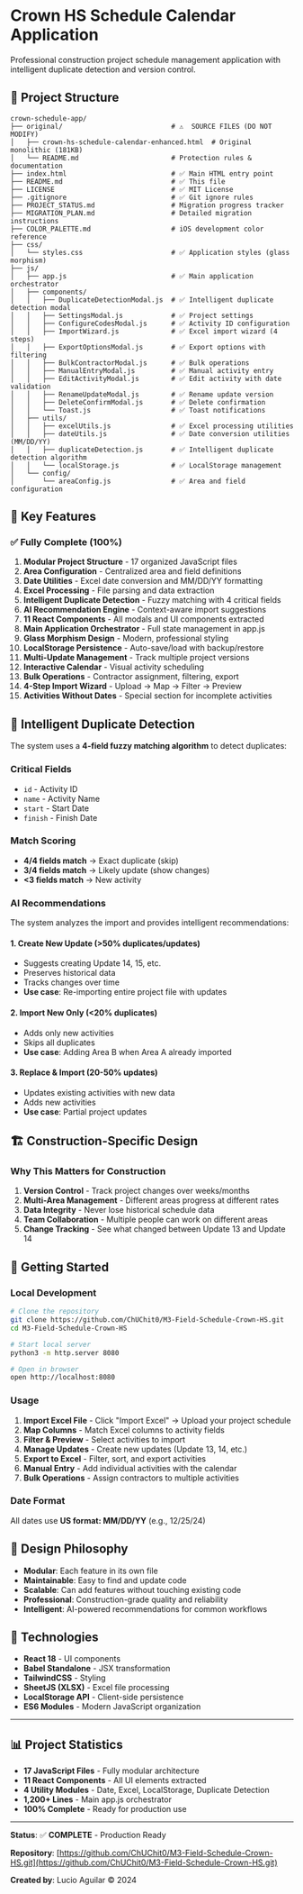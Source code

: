 # Crown HS Schedule Calendar Application

Professional construction project schedule management application with intelligent duplicate detection and version control.

## 📁 Project Structure

```
crown-schedule-app/
├── original/                           # ⚠️  SOURCE FILES (DO NOT MODIFY)
│   ├── crown-hs-schedule-calendar-enhanced.html  # Original monolithic (181KB)
│   └── README.md                       # Protection rules & documentation
├── index.html                          # ✅ Main HTML entry point
├── README.md                           # ✅ This file
├── LICENSE                             # ✅ MIT License
├── .gitignore                          # ✅ Git ignore rules
├── PROJECT_STATUS.md                   # Migration progress tracker
├── MIGRATION_PLAN.md                   # Detailed migration instructions
├── COLOR_PALETTE.md                    # iOS development color reference
├── css/
│   └── styles.css                      # ✅ Application styles (glass morphism)
├── js/
│   ├── app.js                          # ✅ Main application orchestrator
│   ├── components/
│   │   ├── DuplicateDetectionModal.js  # ✅ Intelligent duplicate detection modal
│   │   ├── SettingsModal.js            # ✅ Project settings
│   │   ├── ConfigureCodesModal.js      # ✅ Activity ID configuration
│   │   ├── ImportWizard.js             # ✅ Excel import wizard (4 steps)
│   │   ├── ExportOptionsModal.js       # ✅ Export options with filtering
│   │   ├── BulkContractorModal.js      # ✅ Bulk operations
│   │   ├── ManualEntryModal.js         # ✅ Manual activity entry
│   │   ├── EditActivityModal.js        # ✅ Edit activity with date validation
│   │   ├── RenameUpdateModal.js        # ✅ Rename update version
│   │   ├── DeleteConfirmModal.js       # ✅ Delete confirmation
│   │   └── Toast.js                    # ✅ Toast notifications
│   ├── utils/
│   │   ├── excelUtils.js               # ✅ Excel processing utilities
│   │   ├── dateUtils.js                # ✅ Date conversion utilities (MM/DD/YY)
│   │   ├── duplicateDetection.js       # ✅ Intelligent duplicate detection algorithm
│   │   └── localStorage.js             # ✅ LocalStorage management
│   └── config/
│       └── areaConfig.js               # ✅ Area and field configuration
```

## 🎯 Key Features

### ✅ Fully Complete (100%)
1. **Modular Project Structure** - 17 organized JavaScript files
2. **Area Configuration** - Centralized area and field definitions
3. **Date Utilities** - Excel date conversion and MM/DD/YY formatting
4. **Excel Processing** - File parsing and data extraction
5. **Intelligent Duplicate Detection** - Fuzzy matching with 4 critical fields
6. **AI Recommendation Engine** - Context-aware import suggestions
7. **11 React Components** - All modals and UI components extracted
8. **Main Application Orchestrator** - Full state management in app.js
9. **Glass Morphism Design** - Modern, professional styling
10. **LocalStorage Persistence** - Auto-save/load with backup/restore
11. **Multi-Update Management** - Track multiple project versions
12. **Interactive Calendar** - Visual activity scheduling
13. **Bulk Operations** - Contractor assignment, filtering, export
14. **4-Step Import Wizard** - Upload → Map → Filter → Preview
15. **Activities Without Dates** - Special section for incomplete activities

## 🧠 Intelligent Duplicate Detection

The system uses a **4-field fuzzy matching algorithm** to detect duplicates:

### Critical Fields
- `id` - Activity ID
- `name` - Activity Name
- `start` - Start Date
- `finish` - Finish Date

### Match Scoring
- **4/4 fields match** → Exact duplicate (skip)
- **3/4 fields match** → Likely update (show changes)
- **<3 fields match** → New activity

### AI Recommendations

The system analyzes the import and provides intelligent recommendations:

#### 1. **Create New Update** (>50% duplicates/updates)
- Suggests creating Update 14, 15, etc.
- Preserves historical data
- Tracks changes over time
- **Use case**: Re-importing entire project file with updates

#### 2. **Import New Only** (<20% duplicates)
- Adds only new activities
- Skips all duplicates
- **Use case**: Adding Area B when Area A already imported

#### 3. **Replace & Import** (20-50% updates)
- Updates existing activities with new data
- Adds new activities
- **Use case**: Partial project updates

## 🏗️ Construction-Specific Design

### Why This Matters for Construction
1. **Version Control** - Track project changes over weeks/months
2. **Multi-Area Management** - Different areas progress at different rates
3. **Data Integrity** - Never lose historical schedule data
4. **Team Collaboration** - Multiple people can work on different areas
5. **Change Tracking** - See what changed between Update 13 and Update 14

## 🚀 Getting Started

### Local Development

```bash
# Clone the repository
git clone https://github.com/ChUChit0/M3-Field-Schedule-Crown-HS.git
cd M3-Field-Schedule-Crown-HS

# Start local server
python3 -m http.server 8080

# Open in browser
open http://localhost:8080
```

### Usage

1. **Import Excel File** - Click "Import Excel" → Upload your project schedule
2. **Map Columns** - Match Excel columns to activity fields
3. **Filter & Preview** - Select activities to import
4. **Manage Updates** - Create new updates (Update 13, 14, etc.)
5. **Export to Excel** - Filter, sort, and export activities
6. **Manual Entry** - Add individual activities with the calendar
7. **Bulk Operations** - Assign contractors to multiple activities

### Date Format
All dates use **US format: MM/DD/YY** (e.g., 12/25/24)

## 🎨 Design Philosophy

- **Modular**: Each feature in its own file
- **Maintainable**: Easy to find and update code
- **Scalable**: Can add features without touching existing code
- **Professional**: Construction-grade quality and reliability
- **Intelligent**: AI-powered recommendations for common workflows

## 🔧 Technologies

- **React 18** - UI components
- **Babel Standalone** - JSX transformation
- **TailwindCSS** - Styling
- **SheetJS (XLSX)** - Excel file processing
- **LocalStorage API** - Client-side persistence
- **ES6 Modules** - Modern JavaScript organization

---

## 📊 Project Statistics

- **17 JavaScript Files** - Fully modular architecture
- **11 React Components** - All UI elements extracted
- **4 Utility Modules** - Date, Excel, LocalStorage, Duplicate Detection
- **1,200+ Lines** - Main app.js orchestrator
- **100% Complete** - Ready for production use

---

**Status**: ✅ **COMPLETE** - Production Ready

**Repository**: [https://github.com/ChUChit0/M3-Field-Schedule-Crown-HS.git](https://github.com/ChUChit0/M3-Field-Schedule-Crown-HS.git)

**Created by**: Lucio Aguilar © 2024
